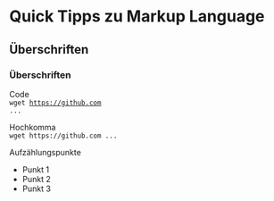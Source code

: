 # Quick Tipps zu Markup Language

## Überschriften

### Überschriften

Code  
<code>wget https://github.com ...</code>

Hochkomma  
`wget https://github.com ...`

Aufzählungspunkte

* Punkt 1
* Punkt 2
* Punkt 3

